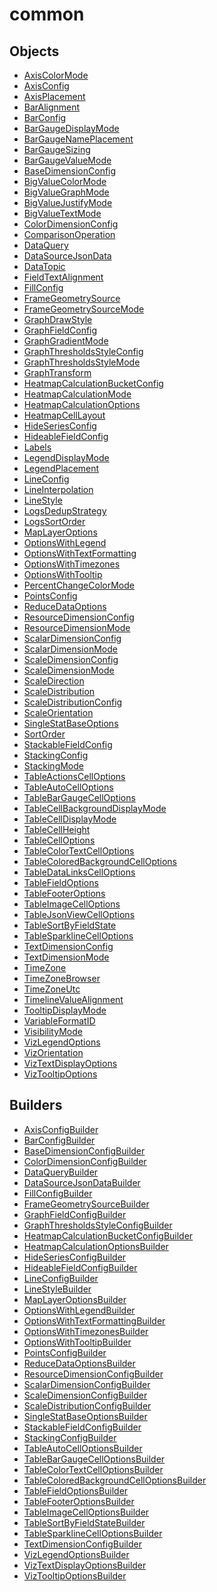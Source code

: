 # common

## Objects

 * <span class="badge object-type-enum"></span> [AxisColorMode](./object-AxisColorMode.md)
 * <span class="badge object-type-interface"></span> [AxisConfig](./object-AxisConfig.md)
 * <span class="badge object-type-enum"></span> [AxisPlacement](./object-AxisPlacement.md)
 * <span class="badge object-type-enum"></span> [BarAlignment](./object-BarAlignment.md)
 * <span class="badge object-type-interface"></span> [BarConfig](./object-BarConfig.md)
 * <span class="badge object-type-enum"></span> [BarGaugeDisplayMode](./object-BarGaugeDisplayMode.md)
 * <span class="badge object-type-enum"></span> [BarGaugeNamePlacement](./object-BarGaugeNamePlacement.md)
 * <span class="badge object-type-enum"></span> [BarGaugeSizing](./object-BarGaugeSizing.md)
 * <span class="badge object-type-enum"></span> [BarGaugeValueMode](./object-BarGaugeValueMode.md)
 * <span class="badge object-type-interface"></span> [BaseDimensionConfig](./object-BaseDimensionConfig.md)
 * <span class="badge object-type-enum"></span> [BigValueColorMode](./object-BigValueColorMode.md)
 * <span class="badge object-type-enum"></span> [BigValueGraphMode](./object-BigValueGraphMode.md)
 * <span class="badge object-type-enum"></span> [BigValueJustifyMode](./object-BigValueJustifyMode.md)
 * <span class="badge object-type-enum"></span> [BigValueTextMode](./object-BigValueTextMode.md)
 * <span class="badge object-type-interface"></span> [ColorDimensionConfig](./object-ColorDimensionConfig.md)
 * <span class="badge object-type-enum"></span> [ComparisonOperation](./object-ComparisonOperation.md)
 * <span class="badge object-type-interface"></span> [DataQuery](./object-DataQuery.md)
 * <span class="badge object-type-interface"></span> [DataSourceJsonData](./object-DataSourceJsonData.md)
 * <span class="badge object-type-enum"></span> [DataTopic](./object-DataTopic.md)
 * <span class="badge object-type-enum"></span> [FieldTextAlignment](./object-FieldTextAlignment.md)
 * <span class="badge object-type-interface"></span> [FillConfig](./object-FillConfig.md)
 * <span class="badge object-type-interface"></span> [FrameGeometrySource](./object-FrameGeometrySource.md)
 * <span class="badge object-type-enum"></span> [FrameGeometrySourceMode](./object-FrameGeometrySourceMode.md)
 * <span class="badge object-type-enum"></span> [GraphDrawStyle](./object-GraphDrawStyle.md)
 * <span class="badge object-type-interface"></span> [GraphFieldConfig](./object-GraphFieldConfig.md)
 * <span class="badge object-type-enum"></span> [GraphGradientMode](./object-GraphGradientMode.md)
 * <span class="badge object-type-interface"></span> [GraphThresholdsStyleConfig](./object-GraphThresholdsStyleConfig.md)
 * <span class="badge object-type-enum"></span> [GraphThresholdsStyleMode](./object-GraphThresholdsStyleMode.md)
 * <span class="badge object-type-enum"></span> [GraphTransform](./object-GraphTransform.md)
 * <span class="badge object-type-interface"></span> [HeatmapCalculationBucketConfig](./object-HeatmapCalculationBucketConfig.md)
 * <span class="badge object-type-enum"></span> [HeatmapCalculationMode](./object-HeatmapCalculationMode.md)
 * <span class="badge object-type-interface"></span> [HeatmapCalculationOptions](./object-HeatmapCalculationOptions.md)
 * <span class="badge object-type-enum"></span> [HeatmapCellLayout](./object-HeatmapCellLayout.md)
 * <span class="badge object-type-interface"></span> [HideSeriesConfig](./object-HideSeriesConfig.md)
 * <span class="badge object-type-interface"></span> [HideableFieldConfig](./object-HideableFieldConfig.md)
 * <span class="badge object-type-map"></span> [Labels](./object-Labels.md)
 * <span class="badge object-type-enum"></span> [LegendDisplayMode](./object-LegendDisplayMode.md)
 * <span class="badge object-type-enum"></span> [LegendPlacement](./object-LegendPlacement.md)
 * <span class="badge object-type-interface"></span> [LineConfig](./object-LineConfig.md)
 * <span class="badge object-type-enum"></span> [LineInterpolation](./object-LineInterpolation.md)
 * <span class="badge object-type-interface"></span> [LineStyle](./object-LineStyle.md)
 * <span class="badge object-type-enum"></span> [LogsDedupStrategy](./object-LogsDedupStrategy.md)
 * <span class="badge object-type-enum"></span> [LogsSortOrder](./object-LogsSortOrder.md)
 * <span class="badge object-type-interface"></span> [MapLayerOptions](./object-MapLayerOptions.md)
 * <span class="badge object-type-interface"></span> [OptionsWithLegend](./object-OptionsWithLegend.md)
 * <span class="badge object-type-interface"></span> [OptionsWithTextFormatting](./object-OptionsWithTextFormatting.md)
 * <span class="badge object-type-interface"></span> [OptionsWithTimezones](./object-OptionsWithTimezones.md)
 * <span class="badge object-type-interface"></span> [OptionsWithTooltip](./object-OptionsWithTooltip.md)
 * <span class="badge object-type-enum"></span> [PercentChangeColorMode](./object-PercentChangeColorMode.md)
 * <span class="badge object-type-interface"></span> [PointsConfig](./object-PointsConfig.md)
 * <span class="badge object-type-interface"></span> [ReduceDataOptions](./object-ReduceDataOptions.md)
 * <span class="badge object-type-interface"></span> [ResourceDimensionConfig](./object-ResourceDimensionConfig.md)
 * <span class="badge object-type-enum"></span> [ResourceDimensionMode](./object-ResourceDimensionMode.md)
 * <span class="badge object-type-interface"></span> [ScalarDimensionConfig](./object-ScalarDimensionConfig.md)
 * <span class="badge object-type-enum"></span> [ScalarDimensionMode](./object-ScalarDimensionMode.md)
 * <span class="badge object-type-interface"></span> [ScaleDimensionConfig](./object-ScaleDimensionConfig.md)
 * <span class="badge object-type-enum"></span> [ScaleDimensionMode](./object-ScaleDimensionMode.md)
 * <span class="badge object-type-enum"></span> [ScaleDirection](./object-ScaleDirection.md)
 * <span class="badge object-type-enum"></span> [ScaleDistribution](./object-ScaleDistribution.md)
 * <span class="badge object-type-interface"></span> [ScaleDistributionConfig](./object-ScaleDistributionConfig.md)
 * <span class="badge object-type-enum"></span> [ScaleOrientation](./object-ScaleOrientation.md)
 * <span class="badge object-type-interface"></span> [SingleStatBaseOptions](./object-SingleStatBaseOptions.md)
 * <span class="badge object-type-enum"></span> [SortOrder](./object-SortOrder.md)
 * <span class="badge object-type-interface"></span> [StackableFieldConfig](./object-StackableFieldConfig.md)
 * <span class="badge object-type-interface"></span> [StackingConfig](./object-StackingConfig.md)
 * <span class="badge object-type-enum"></span> [StackingMode](./object-StackingMode.md)
 * <span class="badge object-type-interface"></span> [TableActionsCellOptions](./object-TableActionsCellOptions.md)
 * <span class="badge object-type-interface"></span> [TableAutoCellOptions](./object-TableAutoCellOptions.md)
 * <span class="badge object-type-interface"></span> [TableBarGaugeCellOptions](./object-TableBarGaugeCellOptions.md)
 * <span class="badge object-type-enum"></span> [TableCellBackgroundDisplayMode](./object-TableCellBackgroundDisplayMode.md)
 * <span class="badge object-type-enum"></span> [TableCellDisplayMode](./object-TableCellDisplayMode.md)
 * <span class="badge object-type-enum"></span> [TableCellHeight](./object-TableCellHeight.md)
 * <span class="badge object-type-disjunction"></span> [TableCellOptions](./object-TableCellOptions.md)
 * <span class="badge object-type-interface"></span> [TableColorTextCellOptions](./object-TableColorTextCellOptions.md)
 * <span class="badge object-type-interface"></span> [TableColoredBackgroundCellOptions](./object-TableColoredBackgroundCellOptions.md)
 * <span class="badge object-type-interface"></span> [TableDataLinksCellOptions](./object-TableDataLinksCellOptions.md)
 * <span class="badge object-type-interface"></span> [TableFieldOptions](./object-TableFieldOptions.md)
 * <span class="badge object-type-interface"></span> [TableFooterOptions](./object-TableFooterOptions.md)
 * <span class="badge object-type-interface"></span> [TableImageCellOptions](./object-TableImageCellOptions.md)
 * <span class="badge object-type-interface"></span> [TableJsonViewCellOptions](./object-TableJsonViewCellOptions.md)
 * <span class="badge object-type-interface"></span> [TableSortByFieldState](./object-TableSortByFieldState.md)
 * <span class="badge object-type-interface"></span> [TableSparklineCellOptions](./object-TableSparklineCellOptions.md)
 * <span class="badge object-type-interface"></span> [TextDimensionConfig](./object-TextDimensionConfig.md)
 * <span class="badge object-type-enum"></span> [TextDimensionMode](./object-TextDimensionMode.md)
 * <span class="badge object-type-scalar"></span> [TimeZone](./object-TimeZone.md)
 * <span class="badge object-type-scalar"></span> [TimeZoneBrowser](./object-TimeZoneBrowser.md)
 * <span class="badge object-type-scalar"></span> [TimeZoneUtc](./object-TimeZoneUtc.md)
 * <span class="badge object-type-enum"></span> [TimelineValueAlignment](./object-TimelineValueAlignment.md)
 * <span class="badge object-type-enum"></span> [TooltipDisplayMode](./object-TooltipDisplayMode.md)
 * <span class="badge object-type-enum"></span> [VariableFormatID](./object-VariableFormatID.md)
 * <span class="badge object-type-enum"></span> [VisibilityMode](./object-VisibilityMode.md)
 * <span class="badge object-type-interface"></span> [VizLegendOptions](./object-VizLegendOptions.md)
 * <span class="badge object-type-enum"></span> [VizOrientation](./object-VizOrientation.md)
 * <span class="badge object-type-interface"></span> [VizTextDisplayOptions](./object-VizTextDisplayOptions.md)
 * <span class="badge object-type-interface"></span> [VizTooltipOptions](./object-VizTooltipOptions.md)
## Builders

 * <span class="badge builder"></span> [AxisConfigBuilder](./builder-AxisConfigBuilder.md)
 * <span class="badge builder"></span> [BarConfigBuilder](./builder-BarConfigBuilder.md)
 * <span class="badge builder"></span> [BaseDimensionConfigBuilder](./builder-BaseDimensionConfigBuilder.md)
 * <span class="badge builder"></span> [ColorDimensionConfigBuilder](./builder-ColorDimensionConfigBuilder.md)
 * <span class="badge builder"></span> [DataQueryBuilder](./builder-DataQueryBuilder.md)
 * <span class="badge builder"></span> [DataSourceJsonDataBuilder](./builder-DataSourceJsonDataBuilder.md)
 * <span class="badge builder"></span> [FillConfigBuilder](./builder-FillConfigBuilder.md)
 * <span class="badge builder"></span> [FrameGeometrySourceBuilder](./builder-FrameGeometrySourceBuilder.md)
 * <span class="badge builder"></span> [GraphFieldConfigBuilder](./builder-GraphFieldConfigBuilder.md)
 * <span class="badge builder"></span> [GraphThresholdsStyleConfigBuilder](./builder-GraphThresholdsStyleConfigBuilder.md)
 * <span class="badge builder"></span> [HeatmapCalculationBucketConfigBuilder](./builder-HeatmapCalculationBucketConfigBuilder.md)
 * <span class="badge builder"></span> [HeatmapCalculationOptionsBuilder](./builder-HeatmapCalculationOptionsBuilder.md)
 * <span class="badge builder"></span> [HideSeriesConfigBuilder](./builder-HideSeriesConfigBuilder.md)
 * <span class="badge builder"></span> [HideableFieldConfigBuilder](./builder-HideableFieldConfigBuilder.md)
 * <span class="badge builder"></span> [LineConfigBuilder](./builder-LineConfigBuilder.md)
 * <span class="badge builder"></span> [LineStyleBuilder](./builder-LineStyleBuilder.md)
 * <span class="badge builder"></span> [MapLayerOptionsBuilder](./builder-MapLayerOptionsBuilder.md)
 * <span class="badge builder"></span> [OptionsWithLegendBuilder](./builder-OptionsWithLegendBuilder.md)
 * <span class="badge builder"></span> [OptionsWithTextFormattingBuilder](./builder-OptionsWithTextFormattingBuilder.md)
 * <span class="badge builder"></span> [OptionsWithTimezonesBuilder](./builder-OptionsWithTimezonesBuilder.md)
 * <span class="badge builder"></span> [OptionsWithTooltipBuilder](./builder-OptionsWithTooltipBuilder.md)
 * <span class="badge builder"></span> [PointsConfigBuilder](./builder-PointsConfigBuilder.md)
 * <span class="badge builder"></span> [ReduceDataOptionsBuilder](./builder-ReduceDataOptionsBuilder.md)
 * <span class="badge builder"></span> [ResourceDimensionConfigBuilder](./builder-ResourceDimensionConfigBuilder.md)
 * <span class="badge builder"></span> [ScalarDimensionConfigBuilder](./builder-ScalarDimensionConfigBuilder.md)
 * <span class="badge builder"></span> [ScaleDimensionConfigBuilder](./builder-ScaleDimensionConfigBuilder.md)
 * <span class="badge builder"></span> [ScaleDistributionConfigBuilder](./builder-ScaleDistributionConfigBuilder.md)
 * <span class="badge builder"></span> [SingleStatBaseOptionsBuilder](./builder-SingleStatBaseOptionsBuilder.md)
 * <span class="badge builder"></span> [StackableFieldConfigBuilder](./builder-StackableFieldConfigBuilder.md)
 * <span class="badge builder"></span> [StackingConfigBuilder](./builder-StackingConfigBuilder.md)
 * <span class="badge builder"></span> [TableAutoCellOptionsBuilder](./builder-TableAutoCellOptionsBuilder.md)
 * <span class="badge builder"></span> [TableBarGaugeCellOptionsBuilder](./builder-TableBarGaugeCellOptionsBuilder.md)
 * <span class="badge builder"></span> [TableColorTextCellOptionsBuilder](./builder-TableColorTextCellOptionsBuilder.md)
 * <span class="badge builder"></span> [TableColoredBackgroundCellOptionsBuilder](./builder-TableColoredBackgroundCellOptionsBuilder.md)
 * <span class="badge builder"></span> [TableFieldOptionsBuilder](./builder-TableFieldOptionsBuilder.md)
 * <span class="badge builder"></span> [TableFooterOptionsBuilder](./builder-TableFooterOptionsBuilder.md)
 * <span class="badge builder"></span> [TableImageCellOptionsBuilder](./builder-TableImageCellOptionsBuilder.md)
 * <span class="badge builder"></span> [TableSortByFieldStateBuilder](./builder-TableSortByFieldStateBuilder.md)
 * <span class="badge builder"></span> [TableSparklineCellOptionsBuilder](./builder-TableSparklineCellOptionsBuilder.md)
 * <span class="badge builder"></span> [TextDimensionConfigBuilder](./builder-TextDimensionConfigBuilder.md)
 * <span class="badge builder"></span> [VizLegendOptionsBuilder](./builder-VizLegendOptionsBuilder.md)
 * <span class="badge builder"></span> [VizTextDisplayOptionsBuilder](./builder-VizTextDisplayOptionsBuilder.md)
 * <span class="badge builder"></span> [VizTooltipOptionsBuilder](./builder-VizTooltipOptionsBuilder.md)
